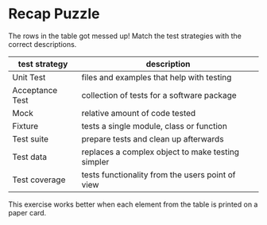 
# Recap Puzzle

The rows in the table got messed up! 
Match the test strategies with the correct descriptions.

| test strategy | description |
|---------------|-------------|
| Unit Test | files and examples that help with testing |
| Acceptance Test  | collection of tests for a software package |
| Mock | relative amount of code tested |
| Fixture | tests a single module, class or function |
| Test suite | prepare tests and clean up afterwards |
| Test data | replaces a complex object to make testing simpler |
| Test coverage | tests functionality from the users point of view |

This exercise works better when each element from the table is printed on a paper card.
